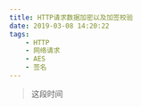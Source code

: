 ```yaml
---
title: HTTP请求数据加密以及加签校验
date: 2019-03-08 14:20:22
tags:
    - HTTP
    - 网络请求
    - AES
    - 签名
---
```


> 这段时间
